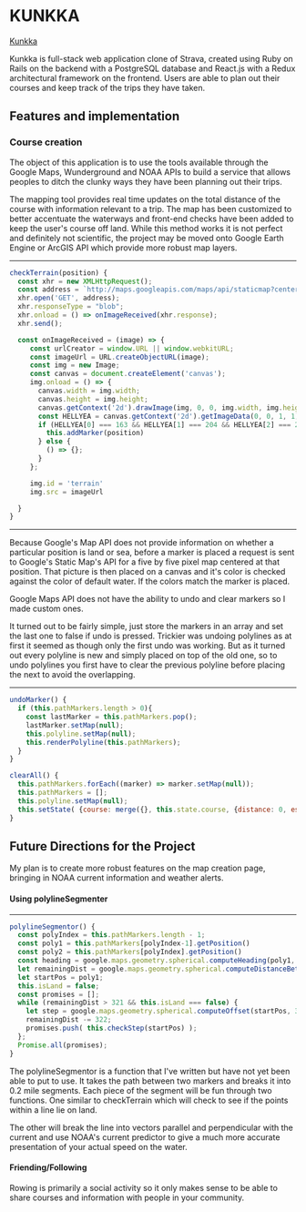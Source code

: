 # KUNKKA


[Kunkka](https://www.kunkka.herokuapp.com/)


Kunkka is full-stack web application clone of Strava, created using Ruby on Rails on the backend with a PostgreSQL database and React.js with a Redux architectural framework on the frontend. Users are able to plan out their courses and keep track of the trips they have taken.

## Features and implementation

### Course creation

The object of this application is to use the tools available through the Google Maps, Wunderground and NOAA APIs to build a service that allows peoples to ditch the clunky ways they have been planning out their trips.


The mapping tool provides real time updates on the total distance of the course with information relevant to a trip. The map has been customized to better accentuate the waterways and front-end checks have been added to keep the user's course off land. While this method works it is not perfect and definitely not scientific, the project may be moved onto Google Earth Engine or ArcGIS API which provide more robust map layers.

---
```javascript
checkTerrain(position) {
  const xhr = new XMLHttpRequest();
  const address = `http://maps.googleapis.com/maps/api/staticmap?center=${position.lat()},${position.lng()}&zoom=20&size=5x5&maptype=roadmap&sensor=false&key=AIzaSyBiE2efHKeAptVfVRtj9-ZDeHWPKgNjdNk`;
  xhr.open('GET', address);
  xhr.responseType = "blob";
  xhr.onload = () => onImageReceived(xhr.response);
  xhr.send();

  const onImageReceived = (image) => {
     const urlCreator = window.URL || window.webkitURL;
     const imageUrl = URL.createObjectURL(image);
     const img = new Image;
     const canvas = document.createElement('canvas');
     img.onload = () => {
       canvas.width = img.width;
       canvas.height = img.height;
       canvas.getContext('2d').drawImage(img, 0, 0, img.width, img.height);
       const HELLYEA = canvas.getContext('2d').getImageData(0, 0, 1, 1).data;
       if (HELLYEA[0] === 163 && HELLYEA[1] === 204 && HELLYEA[2] === 255) {
         this.addMarker(position)
       } else {
         () => {};
       }
     };

     img.id = 'terrain'
     img.src = imageUrl

  }
}
```
---

Because Google's Map API does not provide information on whether a particular position is land or sea, before a marker is placed a request is sent to Google's Static Map's API for a five by five pixel map centered at that position. That picture is then placed on a canvas and it's color is checked against the color of default water. If the colors match the marker is placed.


Google Maps API does not have the ability to undo and clear markers so I made custom ones.

It turned out to be fairly simple, just store the markers in an array and set the last one to false if undo is pressed. Trickier was undoing polylines as at first it seemed as though only the first undo was working. But as it turned out every polyline is new and simply placed on top of the old one, so to undo polylines you first have to clear the previous polyline before placing the next to avoid the overlapping.

---
```javascript
undoMarker() {
  if (this.pathMarkers.length > 0){
    const lastMarker = this.pathMarkers.pop();
    lastMarker.setMap(null);
    this.polyline.setMap(null);
    this.renderPolyline(this.pathMarkers);
  }
}

clearAll() {
  this.pathMarkers.forEach((marker) => marker.setMap(null));
  this.pathMarkers = [];
  this.polyline.setMap(null);
  this.setState( {course: merge({}, this.state.course, {distance: 0, esttime: 0} )});
}
```

## Future Directions for the Project

My plan is to create more robust features on the map creation page, bringing in NOAA current information and weather alerts.

#### Using polylineSegmenter

---
```javascript
polylineSegmentor() {
  const polyIndex = this.pathMarkers.length - 1;
  const poly1 = this.pathMarkers[polyIndex-1].getPosition()
  const poly2 = this.pathMarkers[polyIndex].getPosition()
  const heading = google.maps.geometry.spherical.computeHeading(poly1, poly2)
  let remainingDist = google.maps.geometry.spherical.computeDistanceBetween(poly1, poly2)
  let startPos = poly1;
  this.isLand = false;
  const promises = [];
  while (remainingDist > 321 && this.isLand === false) {
    let step = google.maps.geometry.spherical.computeOffset(startPos, 322, heading)
    remainingDist -= 322;
    promises.push( this.checkStep(startPos) );
  };
  Promise.all(promises);
}
```
The polylineSegmentor is a function that I've written but have not yet been able to put to use. It takes the path between two markers and breaks it into 0.2 mile segments. Each piece of the segment will be fun through two functions. One similar to checkTerrain which will check to see if the points within a line lie on land.

The other will break the line into vectors parallel and perpendicular with the current and use NOAA's current predictor to give a much more accurate presentation of your actual speed on the water.

#### Friending/Following

Rowing is primarily a social activity so it only makes sense to be able to share courses and information with people in your community.
